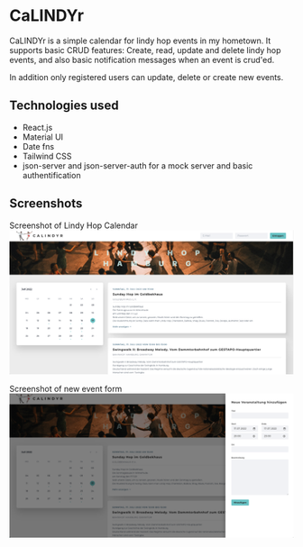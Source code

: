 # CaLINDYr

CaLINDYr is a simple calendar for lindy hop events in my hometown. It supports basic CRUD features: Create, read, update and delete lindy hop events, and also basic notification messages when an event is crud'ed.

In addition only registered users can update, delete or create new events.

## Technologies used

- React.js
- Material UI
- Date fns
- Tailwind CSS
- json-server and json-server-auth for a mock server and basic authentification

## Screenshots

Screenshot of Lindy Hop Calendar
![Screenshot of lindy hop calender](https://github.com/ngoc-truong/calendar/blob/main/src/assets/Screenshot_Calendar.png)

Screenshot of new event form
![Screenshot of new event form](https://github.com/ngoc-truong/calendar/blob/main/src/assets/Screenshot_NewEvent.png)
